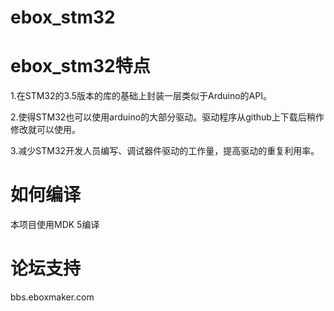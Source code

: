 # ebox_stm32
# ebox_stm32特点
1.在STM32的3.5版本的库的基础上封装一层类似于Arduino的API。

2.使得STM32也可以使用arduino的大部分驱动。驱动程序从github上下载后稍作修改就可以使用。

3.减少STM32开发人员编写、调试器件驱动的工作量，提高驱动的重复利用率。

# 如何编译
本项目使用MDK 5编译

# 论坛支持
bbs.eboxmaker.com
